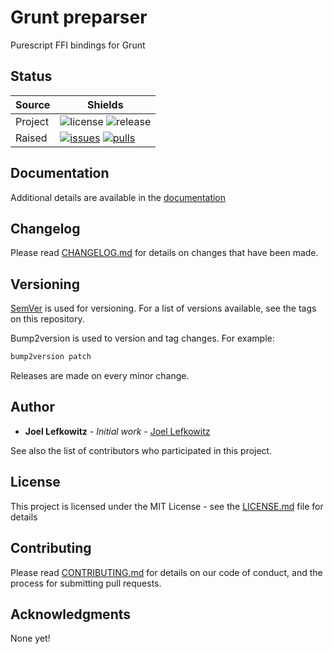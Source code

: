 # Grunt preparser

Purescript FFI bindings for Grunt

## Status

| Source  | Shields                                                        |
| ------- | -------------------------------------------------------------- |
| Project | ![license][license] ![release][release]                        |
| Raised  | [![issues][issues]][issues_link] [![pulls][pulls]][pulls_link] |

## Documentation

Additional details are available in the [documentation][documentation]

## Changelog

Please read [CHANGELOG.md](CHANGELOG.md) for details on changes that have been made.

## Versioning

[SemVer][semver] is used for versioning. For a list of versions available, see the tags on this repository.

Bump2version is used to version and tag changes.
For example:

```bash
bump2version patch
```

Releases are made on every minor change.

## Author

-   **Joel Lefkowitz** - _Initial work_ - [Joel Lefkowitz][author]

See also the list of contributors who participated in this project.

## License

This project is licensed under the MIT License - see the [LICENSE.md](LICENSE.md) file for details

## Contributing

Please read [CONTRIBUTING.md](CONTRIBUTING.md) for details on our code of conduct, and the process for submitting pull requests.

## Acknowledgments

None yet!

[license]: https://img.shields.io/github/license/joellefkowitz/purescript-grunt
[release]: https://img.shields.io/github/v/tag/joellefkowitz/purescript-grunt
[issues]: https://img.shields.io/github/issues/joellefkowitz/purescript-grunt "Issues"
[issues_link]: https://github.com/JoelLefkowitz/purescript-grunt/issues
[pulls]: https://img.shields.io/github/issues-pr/joellefkowitz/purescript-grunt "Pull requests"
[pulls_link]: https://github.com/JoelLefkowitz/purescript-grunt/pulls
[author]: https://github.com/JoelLefkowitz
[semver]: http://semver.org/
[documentation]: https://purescript-grunt.readthedocs.io/en/latest/
